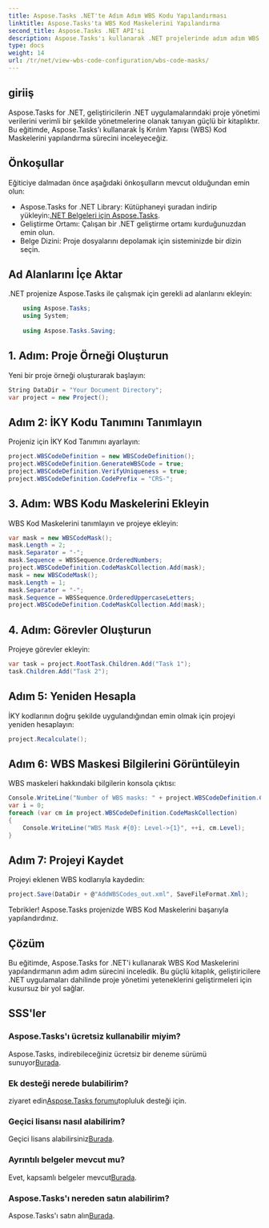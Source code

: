 ```yaml
---
title: Aspose.Tasks .NET'te Adım Adım WBS Kodu Yapılandırması
linktitle: Aspose.Tasks'ta WBS Kod Maskelerini Yapılandırma
second_title: Aspose.Tasks .NET API'si
description: Aspose.Tasks'ı kullanarak .NET projelerinde adım adım WBS Kod Maskeleri yapılandırmasını keşfedin. Proje yönetimi yeteneklerini zahmetsizce geliştirin.
type: docs
weight: 14
url: /tr/net/view-wbs-code-configuration/wbs-code-masks/
---
```

## giriiş
Aspose.Tasks for .NET, geliştiricilerin .NET uygulamalarındaki proje yönetimi verilerini verimli bir şekilde yönetmelerine olanak tanıyan güçlü bir kitaplıktır. Bu eğitimde, Aspose.Tasks'ı kullanarak İş Kırılım Yapısı (WBS) Kod Maskelerini yapılandırma sürecini inceleyeceğiz.
## Önkoşullar
Eğiticiye dalmadan önce aşağıdaki önkoşulların mevcut olduğundan emin olun:
-  Aspose.Tasks for .NET Library: Kütüphaneyi şuradan indirip yükleyin:[.NET Belgeleri için Aspose.Tasks](https://reference.aspose.com/tasks/net/).
- Geliştirme Ortamı: Çalışan bir .NET geliştirme ortamı kurduğunuzdan emin olun.
- Belge Dizini: Proje dosyalarını depolamak için sisteminizde bir dizin seçin.
## Ad Alanlarını İçe Aktar
.NET projenize Aspose.Tasks ile çalışmak için gerekli ad alanlarını ekleyin:
```csharp
    using Aspose.Tasks;
    using System;
    
    using Aspose.Tasks.Saving;
```
## 1. Adım: Proje Örneği Oluşturun
Yeni bir proje örneği oluşturarak başlayın:
```csharp
String DataDir = "Your Document Directory";
var project = new Project();
```
## Adım 2: İKY Kodu Tanımını Tanımlayın
Projeniz için İKY Kod Tanımını ayarlayın:
```csharp
project.WBSCodeDefinition = new WBSCodeDefinition();
project.WBSCodeDefinition.GenerateWBSCode = true;
project.WBSCodeDefinition.VerifyUniqueness = true;
project.WBSCodeDefinition.CodePrefix = "CRS-";
```
## 3. Adım: WBS Kodu Maskelerini Ekleyin
WBS Kod Maskelerini tanımlayın ve projeye ekleyin:
```csharp
var mask = new WBSCodeMask();
mask.Length = 2;
mask.Separator = "-";
mask.Sequence = WBSSequence.OrderedNumbers;
project.WBSCodeDefinition.CodeMaskCollection.Add(mask);
mask = new WBSCodeMask();
mask.Length = 1;
mask.Separator = "-";
mask.Sequence = WBSSequence.OrderedUppercaseLetters;
project.WBSCodeDefinition.CodeMaskCollection.Add(mask);
```
## 4. Adım: Görevler Oluşturun
Projeye görevler ekleyin:
```csharp
var task = project.RootTask.Children.Add("Task 1");
task.Children.Add("Task 2");
```
## Adım 5: Yeniden Hesapla
İKY kodlarının doğru şekilde uygulandığından emin olmak için projeyi yeniden hesaplayın:
```csharp
project.Recalculate();
```
## Adım 6: WBS Maskesi Bilgilerini Görüntüleyin
WBS maskeleri hakkındaki bilgilerin konsola çıktısı:
```csharp
Console.WriteLine("Number of WBS masks: " + project.WBSCodeDefinition.CodeMaskCollection.Count);
var i = 0;
foreach (var cm in project.WBSCodeDefinition.CodeMaskCollection)
{
    Console.WriteLine("WBS Mask #{0}: Level->{1}", ++i, cm.Level);
}
```
## Adım 7: Projeyi Kaydet
Projeyi eklenen WBS kodlarıyla kaydedin:
```csharp
project.Save(DataDir + @"AddWBSCodes_out.xml", SaveFileFormat.Xml);
```
Tebrikler! Aspose.Tasks projenizde WBS Kod Maskelerini başarıyla yapılandırdınız.
## Çözüm
Bu eğitimde, Aspose.Tasks for .NET'i kullanarak WBS Kod Maskelerini yapılandırmanın adım adım sürecini inceledik. Bu güçlü kitaplık, geliştiricilere .NET uygulamaları dahilinde proje yönetimi yeteneklerini geliştirmeleri için kusursuz bir yol sağlar.

## SSS'ler
### Aspose.Tasks'ı ücretsiz kullanabilir miyim?
 Aspose.Tasks, indirebileceğiniz ücretsiz bir deneme sürümü sunuyor[Burada](https://releases.aspose.com/).
### Ek desteği nerede bulabilirim?
 ziyaret edin[Aspose.Tasks forumu](https://forum.aspose.com/c/tasks/15)topluluk desteği için.
### Geçici lisansı nasıl alabilirim?
 Geçici lisans alabilirsiniz[Burada](https://purchase.aspose.com/temporary-license/).
### Ayrıntılı belgeler mevcut mu?
 Evet, kapsamlı belgeler mevcut[Burada](https://reference.aspose.com/tasks/net/).
### Aspose.Tasks'ı nereden satın alabilirim?
 Aspose.Tasks'ı satın alın[Burada](https://purchase.aspose.com/buy).